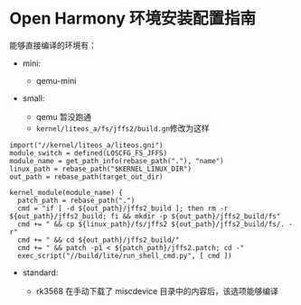 # Open Harmony 环境安装配置指南

能够直接编译的环境有：

   - mini:
       - qemu-mini

   - small:
   
      - qemu
      暂没跑通
      - `kernel/liteos_a/fs/jffs2/build.gn`修改为这样
```
import("//kernel/liteos_a/liteos.gni")
module_switch = defined(LOSCFG_FS_JFFS)
module_name = get_path_info(rebase_path("."), "name")
linux_path = rebase_path("$KERNEL_LINUX_DIR")
out_path = rebase_path(target_out_dir)

kernel_module(module_name) {
  patch_path = rebase_path(".")
  cmd = "if [ -d ${out_path}/jffs2_build ]; then rm -r ${out_path}/jffs2_build; fi && mkdir -p ${out_path}/jffs2_build/fs"
  cmd += " && cp ${linux_path}/fs/jffs2 ${out_path}/jffs2_build/fs/. -r"
  cmd += " && cd ${out_path}/jffs2_build/"
  cmd += " && patch -p1 < ${patch_path}/jffs2.patch; cd -"
  exec_script("//build/lite/run_shell_cmd.py", [ cmd ])

```


   - standard:
    
      - rk3568
        在手动下载了 miscdevice 目录中的内容后，该选项能够编译
         

